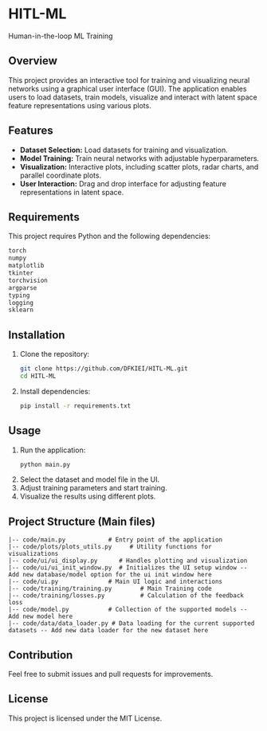 # HITL-ML
Human-in-the-loop ML Training


## Overview
This project provides an interactive tool for training and visualizing neural networks using a graphical user interface (GUI). The application enables users to load datasets, train models, visualize and interact with latent space feature representations using various plots.

## Features
- **Dataset Selection:** Load datasets for training and visualization.
- **Model Training:** Train neural networks with adjustable hyperparameters.
- **Visualization:** Interactive plots, including scatter plots, radar charts, and parallel coordinate plots.
- **User Interaction:** Drag and drop interface for adjusting feature representations in latent space.

## Requirements
This project requires Python and the following dependencies:

```bash
torch
numpy
matplotlib
tkinter
torchvision
argparse
typing
logging
sklearn
```

## Installation
1. Clone the repository:
   ```bash
   git clone https://github.com/DFKIEI/HITL-ML.git
   cd HITL-ML
   ```
2. Install dependencies:
   ```bash
   pip install -r requirements.txt
   ```

## Usage
1. Run the application:
   ```bash
   python main.py
   ```
2. Select the dataset and model file in the UI.
3. Adjust training parameters and start training.
4. Visualize the results using different plots.

## Project Structure (Main files)
```
|-- code/main.py            # Entry point of the application
|-- code/plots/plots_utils.py     # Utility functions for visualizations
|-- code/ui/ui_display.py      # Handles plotting and visualization
|-- code/ui/ui_init_window.py  # Initializes the UI setup window -- Add new database/model option for the ui init window here
|-- code/ui.py              # Main UI logic and interactions
|-- code/training/training.py        # Main Training code
|-- code/training/losses.py          # Calculation of the feedback loss
|-- code/model.py           # Collection of the supported models -- Add new model here
|-- code/data/data_loader.py # Data loading for the current supported datasets -- Add new data loader for the new dataset here
```

## Contribution
Feel free to submit issues and pull requests for improvements.

## License
This project is licensed under the MIT License.

